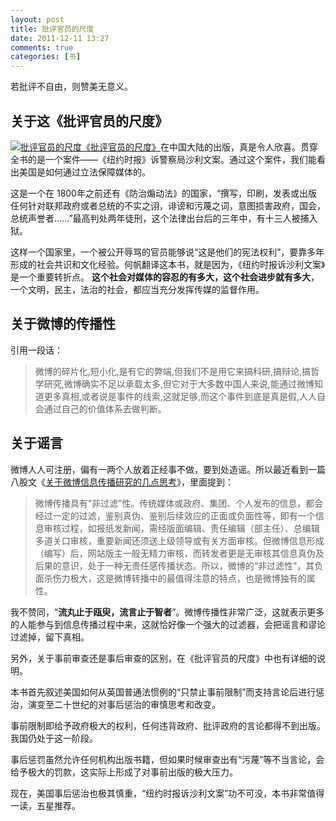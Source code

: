 ```yaml
---
layout: post
title: 批评官员的尺度
date: 2011-12-11 13:27
comments: true
categories: [书]
---
```


若批评不自由，则赞美无意义。
<h2>关于这《批评官员的尺度》</h2><a href="http://union.dangdang.com/transfer.php?sys_id=1&amp;ad_type=10&amp;from=P-298749&amp;backurl=http%3A%2F%2Fproduct.dangdang.com%2Fproduct.aspx%3Fproduct_id%3D22469001"><img class="aligncenter size-full wp-image-1059" title="批评官员的尺度" src="http://yuguo.us/files/2011/12/s6643899.jpg" alt="批评官员的尺度"   /></a><a href="http://union.dangdang.com/transfer.php?sys_id=1&amp;ad_type=10&amp;from=P-298749&amp;backurl=http%3A%2F%2Fproduct.dangdang.com%2Fproduct.aspx%3Fproduct_id%3D22469001">《批评官员的尺度》</a>在中国大陆的出版，真是令人欣喜。贯穿全书的是一个案件——《纽约时报》诉警察局沙利文案。通过这个案件，我们能看出美国是如何通过立法保障媒体的。

这是一个在 1800年之前还有《防治煽动法》的国家，“撰写，印刷，发表或出版任何针对联邦政府或者总统的不实之诩，诽谤和污蔑之词，意图损害政府，国会，总统声誉者……”最高判处两年徒刑，这个法律出台后的三年中，有十三人被捕入狱。

这样一个国家里，一个被公开辱骂的官员能够说“这是他们的宪法权利”，要靠多年形成的社会共识和文化经验。何帆翻译这本书，就是因为，《纽约时报诉沙利文案》是一个重要转折点。
<strong>这个社会对媒体的容忍的有多大，这个社会进步就有多大</strong>，一个文明，民主，法治的社会，都应当充分发挥传媒的监督作用。
<h2>关于微博的传播性</h2>
引用一段话：
<blockquote>微博的碎片化,短小化,是有它的弊端,但我们不是用它来搞科研,搞辩论,搞哲学研究,微博确实不足以承载太多,但它对于大多数中国人来说,能通过微博知道更多真相,或者说是事件的线索,这就足够,而这个事件到底是真是假,人人自会通过自己的价值体系去做判断。</blockquote><h2>关于谣言</h2>
微博人人可注册，偏有一两个人放着正经事不做，要到处造谣。所以最近看到一篇八股文《<a href="http://pinglun.eastday.com/p/node579155/u1a6186799.html">关于微博信息传播研究的几点思考</a>》，里面提到：
<blockquote>微博传播具有“非过滤”性。传统媒体或政府、集团、个人发布的信息，都会经过一定的过滤，鉴别真伪、鉴别后续效应的正面或负面性等，即有一个信息审核过程，如报纸发新闻，需经版面编辑、责任编辑（部主任）、总编辑多道关口审核，重要新闻还须送上级领导或有关方面审核。但微博信息形成（编写）后，网站版主一般无精力审核，而转发者更是无审核其信息真伪及后果的意识，处于一种无责任感传播状态。所以，微博的“非过滤性”，其负面杀伤力极大，这是微博转播中的最值得注意的特点，也是微博独有的属性。</blockquote><p id="best-answer-content">我不赞同，“<strong>流丸止于瓯臾，流言止于智者</strong>”。微博传播性非常广泛，这就表示更多的人能参与到信息传播过程中来，这就恰好像一个强大的过滤器，会把谣言和谬论过滤掉，留下真相。</p>
另外，关于事前审查还是事后审查的区别，在《批评官员的尺度》中也有详细的说明。

本书首先叙述美国如何从英国普通法惯例的“只禁止事前限制”而支持言论后进行惩治，演变至二十世纪的对事后惩治的审慎思考和改变。

事前限制即给予政府极大的权利，任何违背政府、批评政府的言论都得不到出版。我国仍处于这一阶段。

事后惩罚虽然允许任何机构出版书籍，但如果时候审查出有“污蔑”等不当言论，会给予极大的罚款，这实际上形成了对事前出版的极大压力。

现在，美国事后惩治也极其慎重，“纽约时报诉沙利文案”功不可没，本书非常值得一读，五星推荐。

